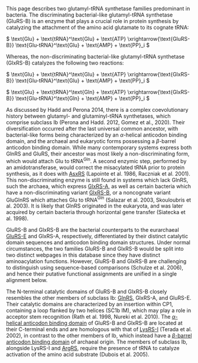
This page describes two glutamyl-tRNA synthetase families predominant in bacteria.
The discriminating bacterial-like glutamyl-tRNA synthetase (GluRS-B) is an enzyme that plays a crucial role in protein synthesis by catalyzing the attachment of the amino acid glutamate to its cognate tRNA:


$ \text{Glu} + \text{tRNA}^\text{Glu} + \text{ATP} \xrightarrow{\text{GluRS-B}} \text{Glu-tRNA}^\text{Glu} + \text{AMP} + \text{PP}_i  $



Whereas, the non-discriminating bacterial-like glutamyl-tRNA synthetase (GlxRS-B) catalyzes the following two reactions:


$ \text{Glu} + \text{tRNA}^\text{Glu} + \text{ATP} \xrightarrow{\text{GlxRS-B}} \text{Glu-tRNA}^\text{Glu} + \text{AMP} + \text{PP}_i  $ 


$ \text{Glu} + \text{tRNA}^\text{Gln} + \text{ATP} \xrightarrow{\text{GlxRS-B}} \text{Glu-tRNA}^\text{Gln} + \text{AMP} + \text{PP}_i  $



As discussed by Hadd and Perona 2014, there is a complex coevolutionary history between glutamyl- and glutaminyl-tRNA synthetases, which comprise subclass Ib (Perona and Hadd. 2012, Gomez et al., 2020). 
Their diversification occurred after the last universal common ancestor, with bacterial-like forms being characterized by an $\alpha$-helical anticodon binding domain, and the archaeal and eukaryotic forms possessing a $\beta$-barrel anticodon binding domain.
While many contemporary systems express both GlnRS and GluRS, their ancestor was most likely a non-discriminating form, which would attach Glu to tRNA$^\text{Gln}$.
A second enzymic step, performed by an amidotransferase, would correct the misacylated tRNA prior to protein synthesis, as it does with [AsxRS](/class2/asp2/)  (Lapointe et al. 1986, Raczniak et al. 2001).
This non-discriminating enzyme is still found in systems which lack GlnRS, such the archaea, which express [GlxRS-A](/class1/glu2/), as well as certain bacteria which have a non-discriminating variant [GlxRS-B](/class1/glu1/),  or a noncognate variant GluGlnRS which attaches Glu to tRNA$^\text{Gln}$ (Salazar et al. 2003, Skouloubris et al. 2003).
It is likely that GlnRS originated in the eukaryota, and was later acquired by certain bacteria through horizontal gene transfer (Siatecka et al. 1998). 





GluRS-B and GlxRS-B are the bacterial counterparts to the eurarchaeal  [GluRS-E](/class1/glu3) and GlxRS-A, respectively, differentiated by their distinct catalytic domain sequences and anticodon binding domain structures.
Under normal circumstances, the two families GluRS-B and GlxRS-B  would be split into two distinct webpages in this database since they have distinct aminoacylation functions.
However, GluRS-B and GlxRS-B are challenging to distinguish using sequence-based comparisons (Schulze et al. 2006), and hence their putative functional assignments
are unified in a single alignment below.



The N-terminal catalytic domains of GluRS-B and GlxRS-B  closely resembles the other members of subclass Ib: <a href="/class1/gln">GlnRS</a>, GlxRS-A, and GluRS-E.
Their catalytic domains are characterized by an insertion within CP1, containing a loop flanked by two helices (SC1b IM), which 
may play a role in acceptor stem recognition  (Rath et al. 1998, Nureki et al. 2010).
The [$\alpha$-helical anticodon binding domain](/superfamily/class1/Anticodon_binding_domain_E) of GluRS-B and GlxRS-B are located at their C-terminal ends and are homologous with that of [LysRS-I](/class1/lys/) (Terada et al. 2002), in contrast to the other members of Ib, which instead have a [$\beta$-barrel anticodon binding domain](/superfamily/class1/Anticodon_binding_domain_Q) of archaeal origin. 
The members of subclass Ib, alongside LysRS-I and [ArgRS](/class1/arg/), require the presence of tRNA to catalyze activation of the amino acid substrate (Dubois et al. 2005).




